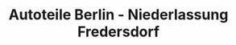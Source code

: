 ---
title: "Autoteile Berlin - Niederlassung Fredersdorf"
url: /fredersdorf-vogelsdorf/autoteile-berlin-niederlassung-fredersdorf/
shop: Autoteile
---